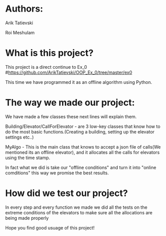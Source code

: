 # Authors:
Arik Tatievski

Roi Meshulam

# What is this project?

This project is a direct continue to Ex_0 #https://github.com/ArikTatievski/OOP_Ex_0/tree/master/ex0

This time we have programmed it as an offline algorithm using Python.

# The way we made our project:

We have made a few classes these next lines will explain them.

Building/Elevator/CallForElevator - are 3 low-key classes that know how to do the most basic functions.(Creating a building, setting up the elevator settings etc..)

MyAlgo - This is the main class that knows to accept a json file of calls(We mentioned its an offline elevator), and it allocates all the calls for elevators using the time stamp.

In fact what we did is take our "offline conditions" and turn it into "online comditions" this way we promise the best results.

# How did we test our project?

In every step and every function we made we did all the tests on the extreme conditions of the elevators to make sure all the allocations are being made properly


Hope you find good usuage of this project!
